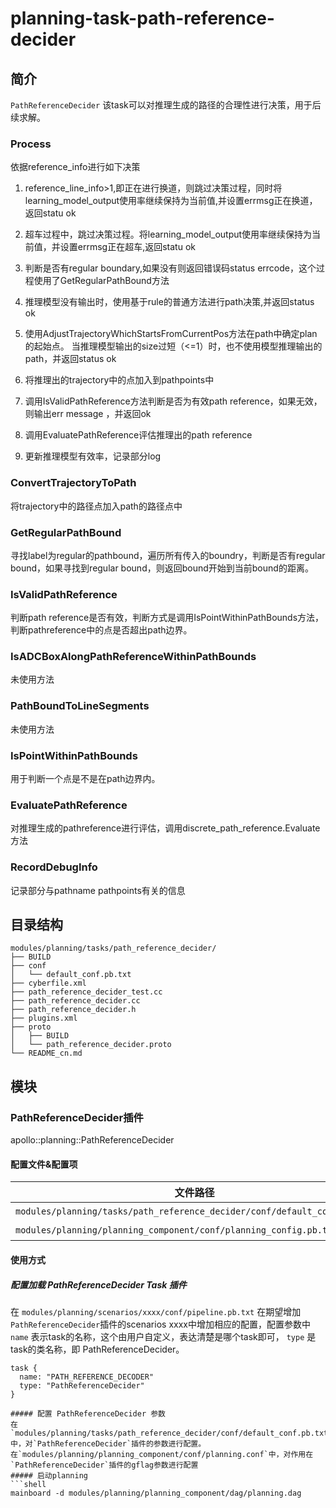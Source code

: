 planning-task-path-reference-decider
==============

## 简介
`PathReferenceDecider`  该task可以对推理生成的路径的合理性进行决策，用于后续求解。


### Process
依据reference_info进行如下决策

1) reference_line_info>1,即正在进行换道，则跳过决策过程，同时将learning_model_output使用率继续保持为当前值,并设置errmsg正在换道，返回statu ok

2) 超车过程中，跳过决策过程。将learning_model_output使用率继续保持为当前值，并设置errmsg正在超车,返回statu ok

3) 判断是否有regular boundary,如果没有则返回错误码status errcode，这个过程使用了GetRegularPathBound方法

4) 推理模型没有输出时，使用基于rule的普通方法进行path决策,并返回status ok  

5) 使用AdjustTrajectoryWhichStartsFromCurrentPos方法在path中确定plan的起始点。
   当推理模型输出的size过短（<=1）时，也不使用模型推理输出的path，并返回status ok

6) 将推理出的trajectory中的点加入到pathpoints中

7) 调用IsValidPathReference方法判断是否为有效path reference，如果无效，则输出err message ，并返回ok

8) 调用EvaluatePathReference评估推理出的path reference

9) 更新推理模型有效率，记录部分log


### ConvertTrajectoryToPath
将trajectory中的路径点加入path的路径点中

### GetRegularPathBound
寻找label为regular的pathbound，遍历所有传入的boundry，判断是否有regular bound，如果寻找到regular bound，则返回bound开始到当前bound的距离。

### IsValidPathReference
判断path reference是否有效，判断方式是调用IsPointWithinPathBounds方法，判断pathreference中的点是否超出path边界。

### IsADCBoxAlongPathReferenceWithinPathBounds
未使用方法

### PathBoundToLineSegments
未使用方法

### IsPointWithinPathBounds
用于判断一个点是不是在path边界内。

### EvaluatePathReference
对推理生成的pathreference进行评估，调用discrete_path_reference.Evaluate方法

### RecordDebugInfo
记录部分与pathname pathpoints有关的信息


## 目录结构 
```shell
modules/planning/tasks/path_reference_decider/
├── BUILD
├── conf
│   └── default_conf.pb.txt
├── cyberfile.xml
├── path_reference_decider_test.cc
├── path_reference_decider.cc
├── path_reference_decider.h
├── plugins.xml
├── proto
│   ├── BUILD
│   └── path_reference_decider.proto
└── README_cn.md

```

## 模块

### PathReferenceDecider插件
apollo::planning::PathReferenceDecider

#### 配置文件&配置项
| 文件路径 | 类型/结构 | <div style="width: 300pt">说明</div> |
| ---- | ---- | ---- |
| `modules/planning/tasks/path_reference_decider/conf/default_conf.pb.txt` | apollo::planning::PathReferenceDeciderConfig | PathReferenceDecider 的配置文件 |
| `modules/planning/planning_component/conf/planning_config.pb.txt`                 | `apollo::planning::PlanningConfig`              | planning组件的配置文件               |

#### 使用方式
##### 配置加载 PathReferenceDecider Task 插件
在 `modules/planning/scenarios/xxxx/conf/pipeline.pb.txt` 在期望增加`PathReferenceDecider`插件的scenarios xxxx中增加相应的配置，配置参数中 `name` 表示task的名称，这个由用户自定义，表达清楚是哪个task即可， `type` 是task的类名称，即 PathReferenceDecider。
```
task {
  name: "PATH_REFERENCE_DECODER"
  type: "PathReferenceDecider"
}

##### 配置 PathReferenceDecider 参数
在`modules/planning/tasks/path_reference_decider/conf/default_conf.pb.txt`中，对`PathReferenceDecider`插件的参数进行配置。
在`modules/planning/planning_component/conf/planning.conf`中，对作用在`PathReferenceDecider`插件的gflag参数进行配置
##### 启动planning
```shell
mainboard -d modules/planning/planning_component/dag/planning.dag
```
